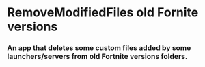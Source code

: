 # RemoveModifiedFiles old Fornite versions
### An app that deletes some custom files added by some launchers/servers from old Fortnite versions folders.
